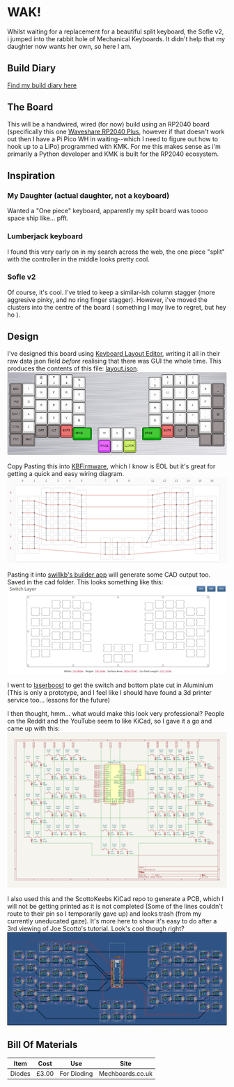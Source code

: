 # WAK!

Whilst waiting for a replacement for a beautiful split keyboard, the Sofle v2, i jumped into the rabbit hole of Mechanical Keyboards. It didn't help that my daughter now wants her own, so here I am.

## Build Diary
[Find my build diary here](diary/diary.md)

## The Board
This will be a handwired, wired (for now) build using an RP2040 board (specifically this one [Waveshare RP2040 Plus](https://thepihut.com/products/rp2040-plus?variant=42405935612099), however if that doesn't work out then I have a Pi Pico WH in waiting--which I need to figure out how to hook up to a LiPo) programmed with KMK. For me this makes sense as i'm primarily a Python developer and KMK is built for the RP2040 ecosystem.

## Inspiration
### My Daughter (actual daughter, not a keyboard)
Wanted a "One piece" keyboard, apparently my split board was toooo space ship like... pfft.

### Lumberjack keyboard
I found this very early on in my search across the web, the one piece "split" with the controller in the middle looks pretty cool.

### Sofle v2
Of course, it's cool. I've tried to keep a similar-ish column stagger (more aggresive pinky, and no ring finger stagger). However, i've moved the clusters into the centre of the board ( something I may live to regret, but hey ho ).

## Design

I've designed this board using [Keyboard Layout Editor](http://www.keyboard-layout-editor.com/), writing it all in their raw data json field _before_ realising that there was GUI the whole time. This produces the contents of this file: [layout.json](data/layout.json).
![WAK](Images/what-a-keyboard-(wak).png)

Copy Pasting this into [KBFirmware](https://kbfirmware.com/), which I know is EOL but it's great for getting a quick and easy wiring diagram.
![Wiring](Images/WAKwiring.png)

Pasting it into [swillkb's builder app](http://builder.swillkb.com/) will generate some CAD output too. Saved in the cad folder. This looks something like this:
![Switch Layer](Images/SwitchLayer.png)

I went to [laserboost](https://www.laserboost.com/en/create) to get the switch and bottom plate cut in Aluminium (This is only a prototype, and I feel like I should have found a 3d printer service too... lessons for the future)

I then thought, hmm... what would make this look very professional? People on the Reddit and the YouTube seem to like KiCad, so I gave it a go and came up with this:
![KiCad Drawing](Images/KiCad.png)

I also used this and the ScottoKeebs KiCad repo to generate a PCB, which I will not be getting printed as it is not completed (Some of the lines couldn't route to their pin so I temporarily gave up) and looks trash (from my currently uneducated gaze). It's more here to show it's easy to do after a 3rd viewing of Joe Scotto's tutorial. Look's cool though right?
![WAK_PCB](Images/WAK_pcb.png)

## Bill Of Materials

| Item | Cost | Use | Site |
|---|---|---|---|
| Diodes | £3.00 | For Dioding | Mechboards.co.uk |
